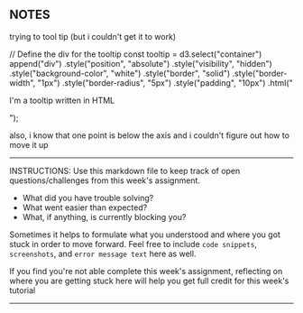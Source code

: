 ## NOTES

trying to tool tip (but i couldn't get it to work)

  // Define the div for the tooltip
    const tooltip = d3.select("container")
    append("div")
    .style("position", "absolute")
    .style("visibility", "hidden")
    .style("background-color", "white")
    .style("border", "solid")
    .style("border-width", "1px")
    .style("border-radius", "5px")
    .style("padding", "10px")
    .html("<p>I'm a tooltip written in HTML</p>");

  also, i know that one point is below the axis and i couldn't figure out how to move it up



-----------
INSTRUCTIONS:
Use this markdown file to keep track of open questions/challenges from this week's assignment.
- What did you have trouble solving?
- What went easier than expected?
- What, if anything, is currently blocking you?

Sometimes it helps to formulate what you understood and where you got stuck in order to move forward. Feel free to include `code snippets`, `screenshots`, and `error message text` here as well.

If you find you're not able complete this week's assignment, reflecting on where you are getting stuck here will help you get full credit for this week's tutorial





------------
